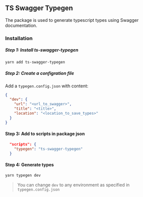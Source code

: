 ## TS Swagger Typegen
The package is used to generate typescript types using Swagger documentation.

### Installation
##### Step 1: Install ts-swagger-typegen
```bash
yarn add ts-swagger-typegen
```

##### Step 2: Create a configration file
Add a `typegen.config.json` with content:
```json
{
  "dev": {
    "url": "<url_to_swagger>",
    "title": "<title>",
    "location": "<location_to_save_types>"
  }
}
```

#### Step 3: Add to scripts in package json
```json
  "scripts": {
    "typegen": "ts-swagger-typegen"
  }
```

#### Step 4: Generate types
```bash
yarn typegen dev
```
> You can change `dev` to any environment as specified in `typegen.config.json`

